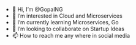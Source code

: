 - 👋 Hi, I’m @GopalNG
- 👀 I’m interested in Cloud and Microservices
- 🌱 I’m currently learning Microservices, Go
- 💞️ I’m looking to collaborate on Startup Ideas
- 📫 How to reach me any where in social media

<!---
GopalNG/GopalNG is a ✨ special ✨ repository because its `README.md` (this file) appears on your GitHub profile.
You can click the Preview link to take a look at your changes.
--->
